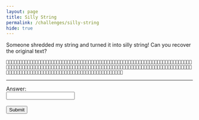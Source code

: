 ```yaml
---
layout: page
title: Silly String
permalink: /challenges/silly-string
hide: true
---
```


Someone shredded my string and turned it into silly string! Can you recover
the original text?

`🎉🎊🎉🎉🎊🎊🎉🎉🎉🎊🎉🎉🎊🎊🎊🎊🎉🎊🎉🎉🎊🎊🎊🎊🎉🎊🎉🎉🎊🎉🎊🎊🎉🎊🎉🎊🎉🎉🎊🎊🎉🎊🎉🎊🎊🎊🎊🎊🎉🎊🎉🎉🎊🎊🎉🎉🎉🎊🎉🎉🎊🎉🎉🎊🎉🎊🎉🎉🎊🎉🎊🎊🎉🎊🎉🎉🎉🎊🎉🎊🎉🎊🎉🎊🎊🎊🎊🎊🎉🎊🎉🎉🎉🎉🎊🎉🎉🎊🎉🎉🎊🎉🎉🎊🎉🎊🎉🎉🎊🎊🎊🎉🎉🎊🎉🎉🎉🎉🎉🎊🎉🎊🎉🎊🎉🎉🎊🎉🎉🎊🎉🎊🎊🎉🎉🎊🎉🎊🎉🎊🎊🎊🎊🎊🎉🎊🎉🎊🎉🎊🎉🎉🎉🎊🎉🎉🎊🎊🎊🎊🎉🎊🎉🎊🎊🎊🎊🎊🎉🎊🎉🎉🎊🎊🎉🎊🎉🎊🎉🎉🎉🎊🎉🎊`

---

<form>
    <label for="answer">Answer:</label><br>
    <input type="text" id="submission" name="submission"><br><br>
    <input type="submit" value="Submit" onclick="javascript:checkAnswer('silly-string', document.getElementById('submission').value)">
</form>
